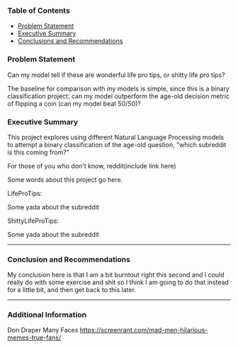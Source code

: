 ### Table of Contents

* [Problem Statement](#user-content-problem-statement)
* [Executive Summary](#user-content-executive-summary)
* [Conclusions and Recommendations](#user-content-conclusions-and-recommendations)


### Problem Statement

Can my model tell if these are wonderful life pro tips, or shitty life pro tips?

The baseline for comparison with my models is simple, since this is a binary classification project: can my model outperform the age-old decision metric of flipping a coin (can my model beat 50/50)?


### Executive Summary

This project explores using different Natural Language Processing models to attempt a binary classification of the age-old question, "which subreddit is this coming from?"

For those of you who don't know, reddit(include link here)

Some words about this project go here.

LifeProTips:

Some yada about the subreddit


ShittyLifeProTips:

Some yada about the subreddit




---

### Conclusion and Recommendations

My conclusion here is that I am a bit burntout right this second and I could really do with some exercise and shit so I think I am going to do that instead for a little bit, and then get back to this later.



---

### Additional Information

Don Draper Many Faces https://screenrant.com/mad-men-hilarious-memes-true-fans/



